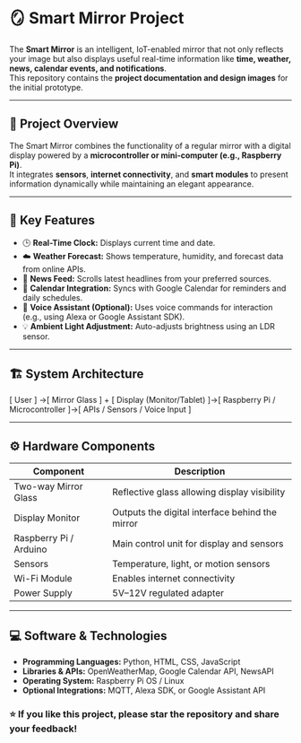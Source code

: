 # 🪞 Smart Mirror Project

The **Smart Mirror** is an intelligent, IoT-enabled mirror that not only reflects your image but also displays useful real-time information like **time, weather, news, calendar events, and notifications**.  
This repository contains the **project documentation and design images** for the initial prototype.

---

## 🧩 Project Overview

The Smart Mirror combines the functionality of a regular mirror with a digital display powered by a **microcontroller or mini-computer (e.g., Raspberry Pi)**.  
It integrates **sensors**, **internet connectivity**, and **smart modules** to present information dynamically while maintaining an elegant appearance.

---

## 🧠 Key Features

- 🕒 **Real-Time Clock:** Displays current time and date.  
- ☁️ **Weather Forecast:** Shows temperature, humidity, and forecast data from online APIs.  
- 📰 **News Feed:** Scrolls latest headlines from your preferred sources.  
- 📅 **Calendar Integration:** Syncs with Google Calendar for reminders and daily schedules.  
- 🎤 **Voice Assistant (Optional):** Uses voice commands for interaction (e.g., using Alexa or Google Assistant SDK).  
- 💡 **Ambient Light Adjustment:** Auto-adjusts brightness using an LDR sensor.

---

## 🏗️ System Architecture

[ User ] ->[ Mirror Glass ] + [ Display (Monitor/Tablet) ]->[ Raspberry Pi / Microcontroller ]->[ APIs / Sensors / Voice Input ]

---

## ⚙️ Hardware Components

| Component | Description |
|------------|-------------|
| Two-way Mirror Glass | Reflective glass allowing display visibility |
| Display Monitor | Outputs the digital interface behind the mirror |
| Raspberry Pi / Arduino | Main control unit for display and sensors |
| Sensors | Temperature, light, or motion sensors |
| Wi-Fi Module | Enables internet connectivity |
| Power Supply | 5V–12V regulated adapter |

---

## 💻 Software & Technologies

- **Programming Languages:** Python, HTML, CSS, JavaScript  
- **Libraries & APIs:** OpenWeatherMap, Google Calendar API, NewsAPI  
- **Operating System:** Raspberry Pi OS / Linux  
- **Optional Integrations:** MQTT, Alexa SDK, or Google Assistant API

### ⭐ If you like this project, please star the repository and share your feedback!
